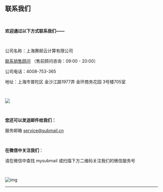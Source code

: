 ## 联系我们

<br>

**欢迎通过以下方式联系我们——**

<br>

公司名称：上海赛邮云计算有限公司

[联系销售顾问](https://www.mysubmail.com/welcome/onlinechat) （售前顾问咨询：09:00 - 20:00）

公司电话：4008-753-365 

地址：上海市普陀区 金沙江路1977弄 金环商务花园 3号楼705室

<br>

![](https://libraries.mysubmail.com/public/99040a5a4bb73c0f8ab0495dae84a27f/images/2acdb3894e50d125ce3c14bc654401d2.png)

<br>

**您还可以发送邮件给我们：** 

服务邮箱 service@submail.cn 

 <br>

**在微信中关注我们**：

请在微信中查找 mysubmail 或扫描下方二维码关注我们的微信服务号

<br>

![img](https://libraries.mysubmail.com/public/99040a5a4bb73c0f8ab0495dae84a27f/images/58f094eec402dfbde63ffe2b1ef40f2c.jpg)

------